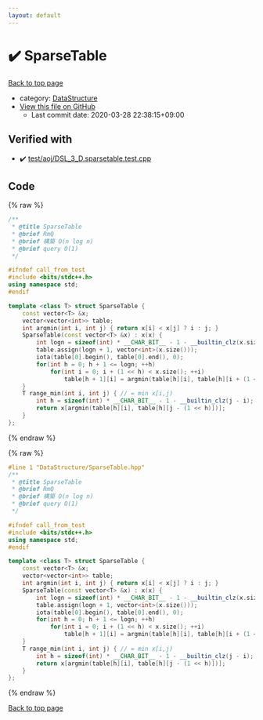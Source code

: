 ```yaml
---
layout: default
---
```


<!-- mathjax config similar to math.stackexchange -->
<script type="text/javascript" async
  src="https://cdnjs.cloudflare.com/ajax/libs/mathjax/2.7.5/MathJax.js?config=TeX-MML-AM_CHTML">
</script>
<script type="text/x-mathjax-config">
  MathJax.Hub.Config({
    TeX: { equationNumbers: { autoNumber: "AMS" }},
    tex2jax: {
      inlineMath: [ ['$','$'] ],
      processEscapes: true
    },
    "HTML-CSS": { matchFontHeight: false },
    displayAlign: "left",
    displayIndent: "2em"
  });
</script>

<script type="text/javascript" src="https://cdnjs.cloudflare.com/ajax/libs/jquery/3.4.1/jquery.min.js"></script>
<script src="https://cdn.jsdelivr.net/npm/jquery-balloon-js@1.1.2/jquery.balloon.min.js" integrity="sha256-ZEYs9VrgAeNuPvs15E39OsyOJaIkXEEt10fzxJ20+2I=" crossorigin="anonymous"></script>
<script type="text/javascript" src="../../assets/js/copy-button.js"></script>
<link rel="stylesheet" href="../../assets/css/copy-button.css" />


# :heavy_check_mark: SparseTable

<a href="../../index.html">Back to top page</a>

* category: <a href="../../index.html#5e248f107086635fddcead5bf28943fc">DataStructure</a>
* <a href="{{ site.github.repository_url }}/blob/master/DataStructure/SparseTable.hpp">View this file on GitHub</a>
    - Last commit date: 2020-03-28 22:38:15+09:00




## Verified with

* :heavy_check_mark: <a href="../../verify/test/aoj/DSL_3_D.sparsetable.test.cpp.html">test/aoj/DSL_3_D.sparsetable.test.cpp</a>


## Code

<a id="unbundled"></a>
{% raw %}
```cpp
/**
 * @title SparseTable
 * @brief RmQ
 * @brief 構築 O(n log n)
 * @brief query O(1)
 */

#ifndef call_from_test
#include <bits/stdc++.h>
using namespace std;
#endif

template <class T> struct SparseTable {
    const vector<T> &x;
    vector<vector<int>> table;
    int argmin(int i, int j) { return x[i] < x[j] ? i : j; }
    SparseTable(const vector<T> &x) : x(x) {
        int logn = sizeof(int) * __CHAR_BIT__ - 1 - __builtin_clz(x.size());
        table.assign(logn + 1, vector<int>(x.size()));
        iota(table[0].begin(), table[0].end(), 0);
        for(int h = 0; h + 1 <= logn; ++h)
            for(int i = 0; i + (1 << h) < x.size(); ++i)
                table[h + 1][i] = argmin(table[h][i], table[h][i + (1 << h)]);
    }
    T range_min(int i, int j) { // = min x[i,j)
        int h = sizeof(int) * __CHAR_BIT__ - 1 - __builtin_clz(j - i); // = log2
        return x[argmin(table[h][i], table[h][j - (1 << h)])];
    }
};
```
{% endraw %}

<a id="bundled"></a>
{% raw %}
```cpp
#line 1 "DataStructure/SparseTable.hpp"
/**
 * @title SparseTable
 * @brief RmQ
 * @brief 構築 O(n log n)
 * @brief query O(1)
 */

#ifndef call_from_test
#include <bits/stdc++.h>
using namespace std;
#endif

template <class T> struct SparseTable {
    const vector<T> &x;
    vector<vector<int>> table;
    int argmin(int i, int j) { return x[i] < x[j] ? i : j; }
    SparseTable(const vector<T> &x) : x(x) {
        int logn = sizeof(int) * __CHAR_BIT__ - 1 - __builtin_clz(x.size());
        table.assign(logn + 1, vector<int>(x.size()));
        iota(table[0].begin(), table[0].end(), 0);
        for(int h = 0; h + 1 <= logn; ++h)
            for(int i = 0; i + (1 << h) < x.size(); ++i)
                table[h + 1][i] = argmin(table[h][i], table[h][i + (1 << h)]);
    }
    T range_min(int i, int j) { // = min x[i,j)
        int h = sizeof(int) * __CHAR_BIT__ - 1 - __builtin_clz(j - i); // = log2
        return x[argmin(table[h][i], table[h][j - (1 << h)])];
    }
};

```
{% endraw %}

<a href="../../index.html">Back to top page</a>

